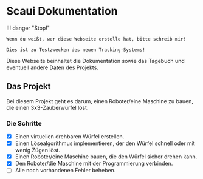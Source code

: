 # Scaui Dokumentation

!!! danger "Stop!"

    Wenn du weißt, wer diese Webseite erstelle hat, bitte schreib mir!

    Dies ist zu Testzwecken des neuen Tracking-Systems!


Diese Webseite beinhaltet die Dokumentation sowie das Tagebuch und eventuell andere Daten des Projekts.

## Das Projekt

Bei diesem Projekt geht es darum, einen Roboter/eine Maschine zu bauen, die einen 3x3-Zauberwürfel löst.

### Die Schritte

* [x] Einen virtuellen drehbaren Würfel erstellen.
* [x] Einen Lösealgorithmus implementieren, der den Würfel schnell oder mit wenig Zügen löst.
* [x] Einen Roboter/eine Maschine bauen, die den Würfel sicher drehen kann.
* [x] Den Roboter/die Maschine mit der Programmierung verbinden.
* [ ] Alle noch vorhandenen Fehler beheben.
